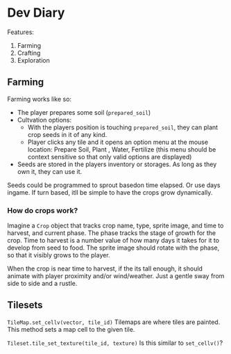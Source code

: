 # Dev Diary

Features:
1. Farming
2. Crafting
3. Exploration


## Farming

Farming works like so:

* The player prepares some soil (`prepared_soil`)
* Cultvation options:
    - With the players position is touching `prepared_soil`, they can plant crop seeds in it of any kind.
    - Player clicks any tile and it opens an option menu at the mouse location: Prepare Soil, Plant <seed>, Water, Fertilize (this menu should be context sensitive so that only valid options are displayed)
* Seeds are stored in the players inventory or storages. As long as they own it, they can use it.

Seeds could be programmed to sprout basedon time elapsed. Or use days ingame. If turn based, itll be simple to have the crops grow dynamically.

### How do crops work?

Imagine a `Crop` object that tracks crop name, type, sprite image, and time to harvest, and current phase. The phase tracks the stage of growth for the crop. Time to harvest is a number value of how many days it takes for it to develop from seed to food. The sprite image should rotate with the phase, so that it visibly grows to the player.

When the crop is near time to harvest, if the its tall enough, it should animate with player proximity and/or wind/weather. Just a gentle sway from side to side and a rustle.

## Tilesets

`TileMap.set_cellv(vector, tile_id)`
Tilemaps are where tiles are painted. This method sets a map cell to the given tile.

`Tileset.tile_set_texture(tile_id, texture)`
Is this similar to `set_cellv()`?

